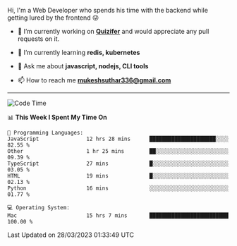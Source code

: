 Hi, I'm a Web Developer who spends his time with the backend while getting lured by the frontend 😜

- 🔭 I’m currently working on **[Quizifer](https://github.com/SutharMukesh/Quizifer/)** and would appreciate any pull requests on it.

- 🌱 I’m currently learning **redis, kubernetes**

- 💬 Ask me about **javascript, nodejs, CLI tools**

- 📫 How to reach me **mukeshsuthar336@gmail.com**

---
<!--START_SECTION:waka-->
![Code Time](http://img.shields.io/badge/Code%20Time-2%2C205%20hrs%2024%20mins-blue)

📊 **This Week I Spent My Time On** 

```text
💬 Programming Languages: 
JavaScript               12 hrs 28 mins      █████████████████████░░░░   82.55 % 
Other                    1 hr 25 mins        ██░░░░░░░░░░░░░░░░░░░░░░░   09.39 % 
TypeScript               27 mins             █░░░░░░░░░░░░░░░░░░░░░░░░   03.05 % 
HTML                     19 mins             █░░░░░░░░░░░░░░░░░░░░░░░░   02.13 % 
Python                   16 mins             ░░░░░░░░░░░░░░░░░░░░░░░░░   01.77 % 

💻 Operating System: 
Mac                      15 hrs 7 mins       █████████████████████████   100.00 % 
```


 Last Updated on 28/03/2023 01:33:49 UTC
<!--END_SECTION:waka-->
